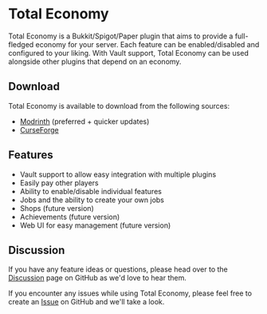 # Total Economy

Total Economy is a Bukkit/Spigot/Paper plugin that aims to provide a full-fledged economy for your server. Each feature can be enabled/disabled and configured to your liking. With Vault support, Total Economy can be used alongside other plugins that depend on an economy.

## Download

Total Economy is available to download from the following sources: 

- [Modrinth](https://modrinth.com/plugin/total-economy) (preferred + quicker updates)
- [CurseForge](https://www.curseforge.com/minecraft/bukkit-plugins/total-economy)

## Features

- Vault support to allow easy integration with multiple plugins
- Easily pay other players
- Ability to enable/disable individual features
- Jobs and the ability to create your own jobs
- Shops (future version)
- Achievements (future version)
- Web UI for easy management (future version)

## Discussion

If you have any feature ideas or questions, please head over to the [Discussion](https://github.com/ericgrandt/TotalEconomy/discussions) page on GitHub as we'd love to hear them.

If you encounter any issues while using Total Economy, please feel free to create an [Issue](https://github.com/ericgrandt/TotalEconomy/issues) on GitHub and we'll take a look.
